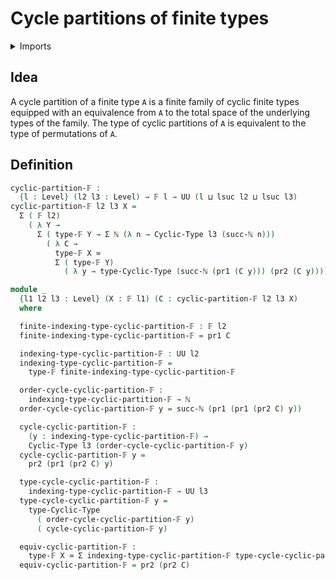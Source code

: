 # Cycle partitions of finite types

<details><summary>Imports</summary>
```agda
module univalent-combinatorics.cycle-partitions where
open import elementary-number-theory.natural-numbers
open import foundation.dependent-pair-types
open import foundation.equivalences
open import foundation.universe-levels
open import univalent-combinatorics.cyclic-types
open import univalent-combinatorics.dependent-sum-finite-types
open import univalent-combinatorics.finite-types
```
</details>

## Idea

A cycle partition of a finite type `A` is a finite family of cyclic finite types equipped with an equivalence from `A` to the total space of the underlying types of the family. The type of cyclic partitions of `A` is equivalent to the type of permutations of `A`.

## Definition

```agda
cyclic-partition-𝔽 :
  {l : Level} (l2 l3 : Level) → 𝔽 l → UU (l ⊔ lsuc l2 ⊔ lsuc l3)
cyclic-partition-𝔽 l2 l3 X =
  Σ ( 𝔽 l2)
    ( λ Y →
      Σ ( type-𝔽 Y → Σ ℕ (λ n → Cyclic-Type l3 (succ-ℕ n)))
        ( λ C →
          type-𝔽 X ≃
          Σ ( type-𝔽 Y)
            ( λ y → type-Cyclic-Type (succ-ℕ (pr1 (C y))) (pr2 (C y)))))

module _
  {l1 l2 l3 : Level} (X : 𝔽 l1) (C : cyclic-partition-𝔽 l2 l3 X)
  where

  finite-indexing-type-cyclic-partition-𝔽 : 𝔽 l2
  finite-indexing-type-cyclic-partition-𝔽 = pr1 C

  indexing-type-cyclic-partition-𝔽 : UU l2
  indexing-type-cyclic-partition-𝔽 =
    type-𝔽 finite-indexing-type-cyclic-partition-𝔽

  order-cycle-cyclic-partition-𝔽 :
    indexing-type-cyclic-partition-𝔽 → ℕ
  order-cycle-cyclic-partition-𝔽 y = succ-ℕ (pr1 (pr1 (pr2 C) y))

  cycle-cyclic-partition-𝔽 :
    (y : indexing-type-cyclic-partition-𝔽) →
    Cyclic-Type l3 (order-cycle-cyclic-partition-𝔽 y)
  cycle-cyclic-partition-𝔽 y =
    pr2 (pr1 (pr2 C) y)

  type-cycle-cyclic-partition-𝔽 :
    indexing-type-cyclic-partition-𝔽 → UU l3
  type-cycle-cyclic-partition-𝔽 y =
    type-Cyclic-Type
      ( order-cycle-cyclic-partition-𝔽 y)
      ( cycle-cyclic-partition-𝔽 y)

  equiv-cyclic-partition-𝔽 :
    type-𝔽 X ≃ Σ indexing-type-cyclic-partition-𝔽 type-cycle-cyclic-partition-𝔽
  equiv-cyclic-partition-𝔽 = pr2 (pr2 C)
```
